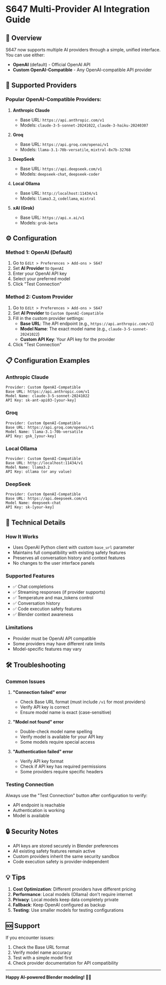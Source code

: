 # S647 Multi-Provider AI Integration Guide

## 🎯 Overview

S647 now supports multiple AI providers through a simple, unified interface. You can use either:
- **OpenAI** (default) - Official OpenAI API
- **Custom OpenAI-Compatible** - Any OpenAI-compatible API provider

## 🚀 Supported Providers

### Popular OpenAI-Compatible Providers:

1. **Anthropic Claude**
   - Base URL: `https://api.anthropic.com/v1`
   - Models: `claude-3-5-sonnet-20241022`, `claude-3-haiku-20240307`

2. **Groq**
   - Base URL: `https://api.groq.com/openai/v1`
   - Models: `llama-3.1-70b-versatile`, `mixtral-8x7b-32768`

3. **DeepSeek**
   - Base URL: `https://api.deepseek.com/v1`
   - Models: `deepseek-chat`, `deepseek-coder`

4. **Local Ollama**
   - Base URL: `http://localhost:11434/v1`
   - Models: `llama3.2`, `codellama`, `mistral`

5. **xAI (Grok)**
   - Base URL: `https://api.x.ai/v1`
   - Models: `grok-beta`

## ⚙️ Configuration

### Method 1: OpenAI (Default)
1. Go to `Edit > Preferences > Add-ons > S647`
2. Set **AI Provider** to `OpenAI`
3. Enter your OpenAI API key
4. Select your preferred model
5. Click "Test Connection"

### Method 2: Custom Provider
1. Go to `Edit > Preferences > Add-ons > S647`
2. Set **AI Provider** to `Custom OpenAI-Compatible`
3. Fill in the custom provider settings:
   - **Base URL**: The API endpoint (e.g., `https://api.anthropic.com/v1`)
   - **Model Name**: The exact model name (e.g., `claude-3-5-sonnet-20241022`)
   - **Custom API Key**: Your API key for the provider
4. Click "Test Connection"

## 📋 Configuration Examples

### Anthropic Claude
```
Provider: Custom OpenAI-Compatible
Base URL: https://api.anthropic.com/v1
Model Name: claude-3-5-sonnet-20241022
API Key: sk-ant-api03-[your-key]
```

### Groq
```
Provider: Custom OpenAI-Compatible
Base URL: https://api.groq.com/openai/v1
Model Name: llama-3.1-70b-versatile
API Key: gsk_[your-key]
```

### Local Ollama
```
Provider: Custom OpenAI-Compatible
Base URL: http://localhost:11434/v1
Model Name: llama3.2
API Key: ollama (or any value)
```

### DeepSeek
```
Provider: Custom OpenAI-Compatible
Base URL: https://api.deepseek.com/v1
Model Name: deepseek-chat
API Key: sk-[your-key]
```

## 🔧 Technical Details

### How It Works
- Uses OpenAI Python client with custom `base_url` parameter
- Maintains full compatibility with existing safety features
- Preserves all conversation history and context features
- No changes to the user interface panels

### Supported Features
- ✅ Chat completions
- ✅ Streaming responses (if provider supports)
- ✅ Temperature and max_tokens control
- ✅ Conversation history
- ✅ Code execution safety features
- ✅ Blender context awareness

### Limitations
- Provider must be OpenAI API compatible
- Some providers may have different rate limits
- Model-specific features may vary

## 🛠️ Troubleshooting

### Common Issues

1. **"Connection failed" error**
   - Check Base URL format (must include `/v1` for most providers)
   - Verify API key is correct
   - Ensure model name is exact (case-sensitive)

2. **"Model not found" error**
   - Double-check model name spelling
   - Verify model is available for your API key
   - Some models require special access

3. **"Authentication failed" error**
   - Verify API key format
   - Check if API key has required permissions
   - Some providers require specific headers

### Testing Connection
Always use the "Test Connection" button after configuration to verify:
- API endpoint is reachable
- Authentication is working
- Model is available

## 🔒 Security Notes

- API keys are stored securely in Blender preferences
- All existing safety features remain active
- Custom providers inherit the same security sandbox
- Code execution safety is provider-independent

## 💡 Tips

1. **Cost Optimization**: Different providers have different pricing
2. **Performance**: Local models (Ollama) don't require internet
3. **Privacy**: Local models keep data completely private
4. **Fallback**: Keep OpenAI configured as backup
5. **Testing**: Use smaller models for testing configurations

## 🆘 Support

If you encounter issues:
1. Check the Base URL format
2. Verify model name accuracy
3. Test with a simple model first
4. Check provider documentation for API compatibility

---

**Happy AI-powered Blender modeling! 🎨🤖**
